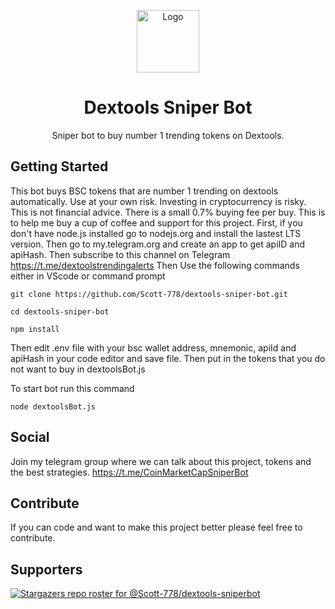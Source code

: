 <p align="center"><a href="https://github.com/Scott-778/coinmarketcap-sniperbot"><img src="https://user-images.githubusercontent.com/91510798/154884497-9df21158-8d46-4812-96d5-a7e8916cd7cb.PNG" alt="Logo" height="100"/></a></p>
<h1 align="center">Dextools Sniper Bot</h1>
<p align="center">Sniper bot to buy number 1 trending tokens on Dextools.</p>

## Getting Started
This bot buys BSC tokens that are number 1 trending on dextools automatically. Use at your own risk. Investing in cryptocurrency is risky. This is not financial advice. There is a small 0.7% buying fee per buy. This is to help me buy a cup of coffee and support for this project. 
First, if you don't have node.js installed go to nodejs.org and install the lastest LTS version.
Then go to my.telegram.org and create an app to get apiID and apiHash.
Then subscribe to this channel on Telegram https://t.me/dextoolstrendingalerts
Then Use the following commands either in VScode or command prompt 
```
git clone https://github.com/Scott-778/dextools-sniper-bot.git
```
```
cd dextools-sniper-bot
```
```
npm install
```
Then edit .env file with your bsc wallet address, mnemonic, apiId and apiHash in your code editor and save file.
Then put in the tokens that you do not want to buy in dextoolsBot.js

To start bot run this command
```
node dextoolsBot.js
```

## Social
Join my telegram group where we can talk about this project, tokens and the best strategies. https://t.me/CoinMarketCapSniperBot

## Contribute
If you can code and want to make this project better please feel free to contribute.
## Supporters
[![Stargazers repo roster for @Scott-778/dextools-sniperbot](https://reporoster.com/stars/Scott-778/dextools-sniperbot)](https://github.com/Scott-778/dextools-sniperbot/stargazers)
